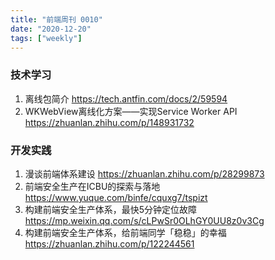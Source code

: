 ```yaml
---
title: "前端周刊 0010"
date: "2020-12-20"
tags: ["weekly"]
---
```


### 技术学习
1. 离线包简介 https://tech.antfin.com/docs/2/59594
2. WKWebView离线化方案——实现Service Worker API https://zhuanlan.zhihu.com/p/148931732

### 开发实践
1. 漫谈前端体系建设 https://zhuanlan.zhihu.com/p/28299873
2. 前端安全生产在ICBU的探索与落地 https://www.yuque.com/binfe/cquxg7/tspizt
3. 构建前端安全生产体系，最快5分钟定位故障 https://mp.weixin.qq.com/s/cLPwSr0OLhGY0UU8z0v3Cg
4. 构建前端安全生产体系，给前端同学「稳稳」的幸福 https://zhuanlan.zhihu.com/p/122244561

